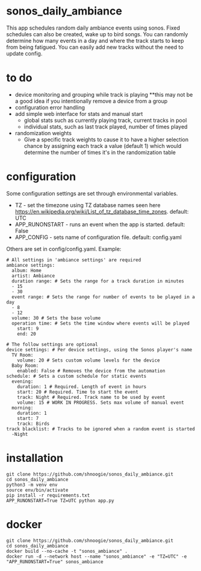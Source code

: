 # sonos_daily_ambiance
This app schedules random daily ambiance events using sonos. Fixed schedules can also be created, wake up to bird songs. You can randomly determine how many events in a day and where the track starts to keep from being fatigued. You can easily add new tracks without the need to update config.

# to do
 - device monitoring and grouping while track is playing **this may not be a good idea if you intentionally remove a device from a group
 - configuration error handling
 - add simple web interface for stats and manual start
   - global stats such as currently playing track, current tracks in pool
   - individual stats, such as last track played, number of times played
 - randomization weights
   - Give a specific track weights to cause it to have a higher selection chance by assigning each track a value (default 1) which would determine the number of times it's in the randomization table

# configuration
Some configuration settings are set through environmental variables.

- TZ - set the timezone using TZ database names seen here https://en.wikipedia.org/wiki/List_of_tz_database_time_zones. default: UTC
- APP_RUNONSTART - runs an event when the app is started. default: False
- APP_CONFIG - sets name of configuration file. default: config.yaml

Others are set in config/config.yaml. Example:
```
# All settings in 'ambiance settings' are required
ambiance settings:
  album: Home
  artist: Ambiance
  duration range: # Sets the range for a track duration in minutes
  - 15
  - 30
  event range: # Sets the range for number of events to be played in a day
  - 8
  - 12
  volume: 30 # Sets the base volume
  operation time: # Sets the time window where events will be played
    start: 9
    end: 20

# The follow settings are optional
device settings: # Per device settings, using the Sonos player's name
  TV Room:
    volume: 20 # Sets custom volume levels for the device
  Baby Room:
    enabled: False # Removes the device from the automation
schedule: # Sets a custom schedule for static events
  evening:
    duration: 1 # Required. Length of event in hours
    start: 20 # Required. Time to start the event
    track: Night # Required. Track name to be used by event
    volume: 15 # WORK IN PROGRESS. Sets max volume of manual event
  morning:
    duration: 1
    start: 7
    track: Birds
track blacklist: # Tracks to be ignored when a random event is started
  -Night

```

# installation
```
git clone https://github.com/shnoogie/sonos_daily_ambiance.git
cd sonos_daily_ambiance
python3 -m venv env
source env/bin/activate
pip install -r requirements.txt
APP_RUNONSTART=True TZ=UTC python app.py
```

# docker
```
git clone https://github.com/shnoogie/sonos_daily_ambiance.git
cd sonos_daily_ambiance
docker build --no-cache -t "sonos_ambiance" .
docker run -d --network host --name "sonos_ambiance" -e "TZ=UTC" -e "APP_RUNONSTART=True" sonos_ambiance
```

